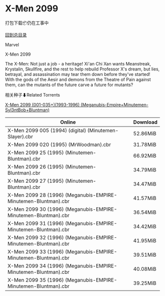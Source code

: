 # X-Men 2099

打包下载📦仍在工事中

[回到总目录](/Catalogs.md)

Marvel

X-Men 2099

The X-Men: Not just a job - a heritage! Xi'an Chi Xan wants Meanstreak, Krystalin, Skullfire, and the rest to help rebuild Professor X's dream, but lies, betrayal, and assassination may tear them down before they've started! With the gods of the Aesir and demons from the Theatre of Pain against them, can the mutants of the future carve a future for mutants?





相关种子⬇Related Torrents

[X-Men 2099 (001-035+)(1993-1996) (Meganubis-Empire+Minutemen-Syl3ntBob+Bluntman)](https://github.com/alicewish/markdown/blob/master/torrent/X-Men-2099--001-035---1993-1996---Meganubis-Empire-Minutemen-Syl3ntBob-Bluntman.md)

Online | Download
--- | ---
X-Men 2099 005 (1994) (digital) (Minutemen-Slayer).cbr | 52.86MiB
X-Men 2099 020 (1995) (MrWoodman).cbr | 31.78MiB
X-Men 2099 25 (1995) (Minutemen-Bluntman).cbr | 66.92MiB
X-Men 2099 26 (1995) (Minutemen-Bluntman).cbr | 34.79MiB
X-Men 2099 27 (1995) (Minutemen-Bluntman).cbr | 34.47MiB
X-Men 2099 28 (1996) (Meganubis-EMPIRE-Minutemen-Bluntman).cbr | 41.57MiB
X-Men 2099 30 (1996) (Meganubis-EMPIRE-Minutemen-Bluntman).cbr | 36.54MiB
X-Men 2099 31 (1996) (Meganubis-EMPIRE-Minutemen-Bluntman).cbr | 34.42MiB
X-Men 2099 32 (1996) (Meganubis-EMPIRE-Minutemen-Bluntman).cbr | 41.95MiB
X-Men 2099 33 (1996) (Meganubis-EMPIRE-Minutemen-Bluntman).cbr | 39.51MiB
X-Men 2099 34 (1996) (Meganubis-EMPIRE-Minutemen-Bluntman).cbr | 40.08MiB
X-Men 2099 35 (1996) (Meganubis-EMPIRE-Minutemen-Bluntman).cbr | 39.25MiB
